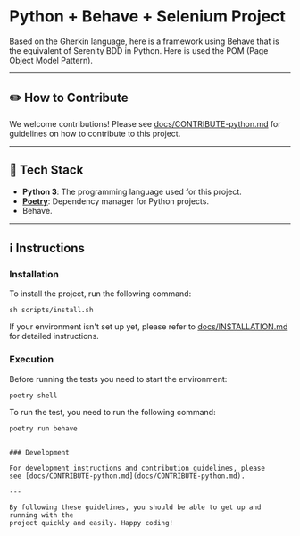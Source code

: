 # Python + Behave + Selenium Project

Based on the Gherkin language, here is a framework using Behave that is the
equivalent of Serenity BDD in Python. Here is used the POM (Page Object Model
Pattern).

---

## ✏️ How to Contribute

We welcome contributions! Please
see [docs/CONTRIBUTE-python.md](docs/CONTRIBUTE-python.md) for guidelines on how
to contribute to this project.

---

## 🧰 Tech Stack

- **Python 3**: The programming language used for this project.
- **[Poetry](https://python-poetry.org)**: Dependency manager for Python
  projects.
- Behave.

---

## ℹ️ Instructions

### Installation

To install the project, run the following command:

```
sh scripts/install.sh
```

If your environment isn't set up yet, please refer
to [docs/INSTALLATION.md](docs/INSTALLATION.md) for detailed instructions.

### Execution

Before running the tests you need to start the environment:

```bash
poetry shell
```

To run the test, you need to run the following command:

```bash
poetry run behave
```
```

### Development

For development instructions and contribution guidelines, please
see [docs/CONTRIBUTE-python.md](docs/CONTRIBUTE-python.md).

---

By following these guidelines, you should be able to get up and running with the
project quickly and easily. Happy coding!
